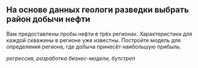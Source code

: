 ## На основе данных геологи разведки выбрать район добычи нефти

Вам предоставлены пробы нефти в трёх регионах. 
Характеристики для каждой скважины в регионе уже известны. 
Постройте модель для определения региона, где добыча принесёт наибольшую прибыль. 

*регрессия, разработка бизнес-модели, бутстреп*